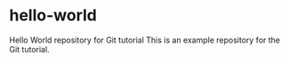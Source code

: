 # hello-world
Hello World repository for Git tutorial
This is an example repository for the Git tutorial.

